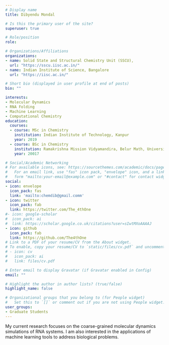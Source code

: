 ```yaml
---
# Display name
title: Dibyendu Mondal

# Is this the primary user of the site?
superuser: true

# Role/position
role: 

# Organizations/Affiliations
organizations:
- name: Solid State and Structural Chemistry Unit (SSCU),
  url: "https://sscu.iisc.ac.in/"
- name: Indian Institute of Science, Bangalore
  url: "https://iisc.ac.in/"

# Short bio (displayed in user profile at end of posts)
bio: ""

interests:
- Molecular Dynamics
- RNA Folding
- Machine Learning
- Computational Chemistry
education:
  courses:
  - course: MSc in Chemistry
    institution: Indian Institute of Technology, Kanpur
    year: 2019
  - course: BSc in Chemistry
    institution: Ramakrishna Mission Vidyamandira, Belur Math, University of Calcutta
    year: 20017

# Social/Academic Networking
# For available icons, see: https://sourcethemes.com/academic/docs/page-builder/#icons
#   For an email link, use "fas" icon pack, "envelope" icon, and a link in the
#   form "mailto:your-email@example.com" or "#contact" for contact widget.
social:
- icon: envelope
  icon_pack: fas
  link: 'mailto:chemdib@gmail.comm'
- icon: twitter
  icon_pack: fab
  link: https://twitter.com/The_4thOne
#- icon: google-scholar
#  icon_pack: ai
#  link: https://scholar.google.co.uk/citations?user=sIwtMXoAAAAJ
- icon: github
  icon_pack: fab
  link: https://github.com/The4thOne
# Link to a PDF of your resume/CV from the About widget.
# To enable, copy your resume/CV to `static/files/cv.pdf` and uncomment the lines below.
# - icon: cv
#   icon_pack: ai
#   link: files/cv.pdf

# Enter email to display Gravatar (if Gravatar enabled in Config)
email: ""

# Highlight the author in author lists? (true/false)
highlight_name: false

# Organizational groups that you belong to (for People widget)
#   Set this to `[]` or comment out if you are not using People widget.
user_groups:
- Graduate Students
---
```

My current research focuses on the coarse-grained molecular dynamics simulations of RNA systems. I am also interested in the applications of machine learning tools to address biological problems. 
